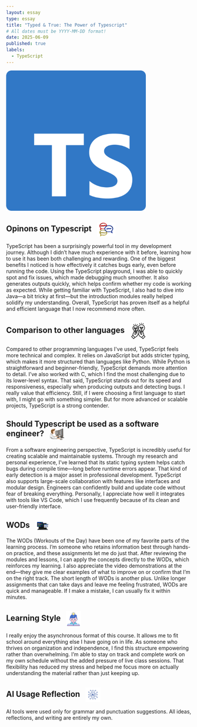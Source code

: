 ```yaml
---
layout: essay
type: essay
title: "Typed & True: The Power of Typescript"
# All dates must be YYYY-MM-DD format!
date: 2025-06-09
published: true
labels:
  - TypeScript
---
```

<img width="380px" class="rounded float-start pe-3" src="../img/typescript/Typescript.png">

## Opinons on Typescript <img src="../img/typescript/opinion.png" width="50px" style="vertical-align: middle; margin-left: 10px;">

TypeScript has been a surprisingly powerful tool in my development journey. Although I didn’t have much experience with it before, learning how to use it has been both challenging and rewarding. One of the biggest benefits I noticed is how effectively it catches bugs early, even before running the code. Using the TypeScript playground, I was able to quickly spot and fix issues, which made debugging much smoother. It also generates outputs quickly, which helps confirm whether my code is working as expected. While getting familiar with TypeScript, I also had to dive into Java—a bit tricky at first—but the introduction modules really helped solidify my understanding. Overall, TypeScript has proven itself as a helpful and efficient language that I now recommend more often.

## Comparison to other languages <img src="../img/typescript/comparison.png" width="45px" style="vertical-align: middle; margin-left: 10px;">

Compared to other programming languages I've used, TypeScript feels more technical and complex. It relies on JavaScript but adds stricter typing, which makes it more structured than languages like Python. While Python is straightforward and beginner-friendly, TypeScript demands more attention to detail. I’ve also worked with C, which I find the most challenging due to its lower-level syntax. That said, TypeScript stands out for its speed and responsiveness, especially when producing outputs and detecting bugs. I really value that efficiency. Still, if I were choosing a first language to start with, I might go with something simpler. But for more advanced or scalable projects, TypeScript is a strong contender.

## Should Typescript be used as a software engineer? <img src="../img/typescript/software engineer.png" width="40px" style="vertical-align: middle; margin-left: 10px;">

From a software engineering perspective, TypeScript is incredibly useful for creating scalable and maintainable systems. Through my research and personal experience, I’ve learned that its static typing system helps catch bugs during compile time—long before runtime errors appear. That kind of early detection is a major asset in professional development. TypeScript also supports large-scale collaboration with features like interfaces and modular design. Engineers can confidently build and update code without fear of breaking everything. Personally, I appreciate how well it integrates with tools like VS Code, which I use frequently because of its clean and user-friendly interface.

## WODs <img src="../img/typescript/WOD.png" width="40px" style="vertical-align: middle; margin-left: 10px;">

The WODs (Workouts of the Day) have been one of my favorite parts of the learning process. I’m someone who retains information best through hands-on practice, and these assignments let me do just that. After reviewing the modules and lessons, I can apply the concepts directly to the WODs, which reinforces my learning. I also appreciate the video demonstrations at the end—they give me clear examples of what to improve on or confirm that I’m on the right track. The short length of WODs is another plus. Unlike longer assignments that can take days and leave me feeling frustrated, WODs are quick and manageable. If I make a mistake, I can usually fix it within minutes.

## Learning Style <img src="../img/typescript/Learning.png" width="40px" style="vertical-align: middle; margin-left: 10px;">

I really enjoy the asynchronous format of this course. It allows me to fit school around everything else I have going on in life. As someone who thrives on organization and independence, I find this structure empowering rather than overwhelming. I’m able to stay on track and complete work on my own schedule without the added pressure of live class sessions. That flexibility has reduced my stress and helped me focus more on actually understanding the material rather than just keeping up. 

## AI Usage Reflection <img src="../img/typescript/AI.png" width="40px" style="vertical-align: middle; margin-left: 10px;">

AI tools were used only for grammar and punctuation suggestions. All ideas, reflections, and writing are entirely my own.

